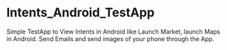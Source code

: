 Intents_Android_TestApp
=======================

Simple TestApp to View Intents in Android like Launch Market, launch Maps in Android. Send Emails and 
send images of your phone through the App.

